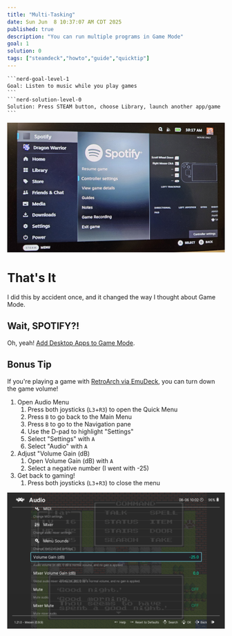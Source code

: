 ```yaml
---
title: "Multi-Tasking"
date: Sun Jun  8 10:37:07 AM CDT 2025
published: true
description: "You can run multiple programs in Game Mode"
goal: 1
solution: 0
tags: ["steamdeck","howto","guide","quicktip"]
---
```

````flare
```nerd-goal-level-1
Goal: Listen to music while you play games
```
```nerd-solution-level-0
Solution: Press STEAM button, choose Library, launch another app/game
```
````
![It's more awesome when you do it](/images/thumbnail/multi-app.jpg)

# That's It

I did this by accident once, and it changed the way I thought about Game Mode.

## Wait, SPOTIFY?!

Oh, yeah! [Add Desktop Apps to Game Mode](#steamdeck/guides/desktop-apps-from-game-mode).

## Bonus Tip

If you're playing a game with [RetroArch via EmuDeck](#steamdeck/guides/emudeck), you can turn down the game volume!

1. Open Audio Menu
    1. Press both joysticks (`L3`+`R3`) to open the Quick Menu
    2. Press `B` to go back to the Main Menu
    3. Press `B` to go to the Navigation pane
    4. Use the D-pad to highlight "Settings"
    5. Select "Settings" with `A`
    6. Select "Audio" with `A`
2. Adjust "Volume Gain (dB)
    1. Open Volume Gain (dB) with `A`
    2. Select a negative number (I went with -25)
3. Get back to gaming!
    1. Press both joysticks (`L3`+`R3`) to close the menu

![-25 Audio Gain](/images/thumbnail/25-gain.png)

